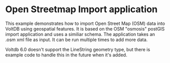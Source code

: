 Open Streetmap Import application
==============================

This example demonstrates how to import Open Street Map (OSM) data into VoltDB
using geospatial features.  It is based on the OSM "osmosis" postGIS import application
and uses a similiar schema.
The application takes an .osm xml file as input.  It can be run multiple times to add more data.

Voltdb 6.0 doesn't support the LineString geometry type, but there is example code to handle this in the future when it's added.

